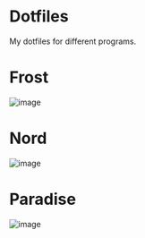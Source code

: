 # Dotfiles
My dotfiles for different programs.

# Frost
![image](https://user-images.githubusercontent.com/72155192/150647013-5edc20ee-7c3d-473b-ab71-5f1fbf72e0d9.png)

# Nord
![image](https://user-images.githubusercontent.com/72155192/150647072-b7b26912-3a73-4d31-96f9-dd640d37ff02.png)

# Paradise
![image](https://user-images.githubusercontent.com/72155192/150647117-9e29c70f-4c5f-4078-a3b0-28a63240f273.png)
